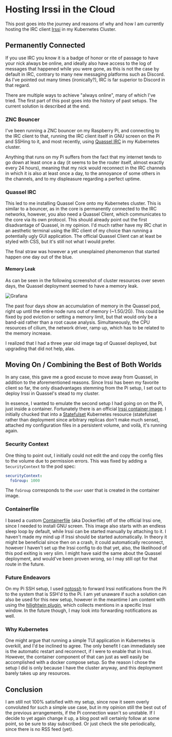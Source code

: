 # Hosting Irssi in the Cloud

This post goes into the journey and reasons of why and how I am currently
hosting the IRC client [Irssi](https://irssi.org/) in my Kubernetes Cluster.

## Permanently Connected

If you use IRC you know it is a badge of honor or rite of passage to have your
nick always be online, and ideally also have access to the log of messages that
happened while you were gone, as this is not the case by default in IRC,
contrary to many new messaging platforms such as Discord. As I've pointed out
many times (ironically?), IRC is far superior to Discord in that regard.

There are multiple ways to achieve "always online", many of which I've tried.
The first part of this post goes into the history of past setups. The current
solution is described at the end.

### ZNC Bouncer

I've been running a ZNC bouncer on my Raspberry Pi, and connecting to the IRC
client to that, running the IRC client itself in GNU screen on the Pi and SSHing
to it, and most recently, using [Quassel IRC](https://quassel-irc.org) in my
Kubernetes cluster.

Anything that runs on my Pi suffers from the fact that my internet tends to go
down at least once a day (it seems to be the router itself, almost exactly every
24 hours), meaning that my nick would reconnect in the IRC channels in which it
is also at least once a day, to the annoyance of some others in the channels,
and to my displeasure regarding a perfect uptime.

### Quassel IRC

This led to me installing Quassel Core onto my Kubernetes cluster. This is
similar to a bouncer, as in the core is permanently connected to the IRC
networks, however, you also need a Quassel Client, which communicates to the
core via its own protocol. This should already point out the first disadvantage
of Quassel, in my opinion. I'd much rather have my IRC chat in an aesthetic
terminal using the IRC client of my choice than running a potentially ugly GUI
application. The official Quassel Client can at least be styled with CSS, but
it's still not what I would prefer.

The final straw was however a yet unexplained phenomenon that started happen one
day out of the blue.

#### Memory Leak

As can be seen in the following screenshot of cluster resources over seven days,
the Quassel deployment seemed to have a memory leak.

![Grafana](https://user-images.githubusercontent.com/9076894/146248943-944d853a-1503-4f5d-94ca-ceb0f160eb3f.jpg)

The past four days show an accumulation of memory in the Quassel pod, right up
until the entire node runs out of memory (~1.5G/2G). This could be fixed by pod
eviction or setting a memory limit, but that would only be a band-aid rather
than a root cause analysis. Simultaneously, the CPU resources of cilium, the
network driver, ramp up, which has to be related to the memory increase.

I realized that I had a three year old image tag of Quassel deployed, but
upgrading that did not help, alas.

## Moving On / Combining the Best of Both Worlds

In any case, this gave me a good excuse to move away from Quassel, in addition
to the aforementioned reasons. Since Irssi has been my favorite client so far,
the only disadvantages stemming from the Pi setup, I set out to deploy Irssi in
Quassel's stead to my cluster.

In essence, I wanted to emulate the second setup I had going on on the Pi, just
inside a container. Fortunately there is an official [Irssi container image](https://hub.docker.com/_/irssi).
I initially chucked that into a
[Statefulset](https://github.com/LoLei/dotfiles/blob/master/.irssi/k8s/statefulset.yaml)
Kubernetes resource (statefulset rather than deployment since arbitrary replicas
don't make much sense), attached my configuration files in a persistent volume,
and voilà, it's running again.

### Security Context

One thing to point out, I initially could not edit the and copy the config files
to the volume due to permission errors. This was fixed by adding a
`SecurityContext` to the pod spec:

```yaml
securityContext:
  fsGroup: 1000
```

The `fsGroup` corresponds to the `user` user that is created in the container
image.

### Containerfile

I based a custom [Containerfile](https://github.com/LoLei/dotfiles/blob/master/.irssi/k8s/Containerfile)
(aka Dockerfile) off of the official Irssi one, since I needed to install GNU
screen. This image also starts with an endless sleep loop by default, while Irssi
can be started manually by attaching to it. I haven't made my mind up if Irssi
should be started automatically. In theory it might be beneficial since then on
a crash, it could automatically reconnect, however I haven't set up the Irssi
config to do that yet, also, the likelihood of this pod exiting is very slim. I
might have said the same about the Quassel deployment, and would've been proven
wrong, so I may still opt for that route in the future.

### Future Endeavors

On my Pi SSH setup, I used [notossh](https://github.com/guyzmo/notossh) to
forward Irssi notifications from the Pi to the system that is SSH'd to the Pi. I
am yet unaware if such a solution can also be used for this new setup, however
in the meantime I am content with using the
[hilightwin plugin](https://github.com/irssi/scripts.irssi.org/blob/master/scripts/hilightwin.pl),
which collects mentions in a specific Irssi window. In the future though, I may
look into forwarding notifications as well.

### Why Kubernetes

One might argue that running a simple TUI application in Kubernetes is overkill,
and I'd be inclined to agree. The only benefit I can immediately see is the
automatic restart and reconnect, if I were to enable that in Irssi. However, the
container component of that can just as well easily be accomplished with a
docker compose setup. So the reason I chose the setup I did is only because I
have the cluster anyway, and this deployment barely takes up any resources.

## Conclusion

I am still not 100% satisfied with my setup, since now it seem overly convoluted
for such a simple use case, but in my opinion still the best out of the previous
arrangements, if the Pi connection wasn't so unstable. If I decide to yet
again change it up, a blog post will certainly follow at some point, so be
sure to stay subscribed. Or just check the site periodically, since there is
no RSS feed (yet).

